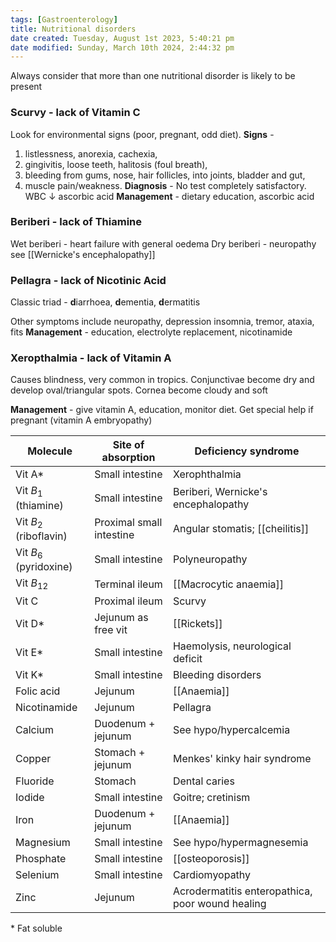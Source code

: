 ```yaml
---
tags: [Gastroenterology]
title: Nutritional disorders
date created: Tuesday, August 1st 2023, 5:40:21 pm
date modified: Sunday, March 10th 2024, 2:44:32 pm
---
```


Always consider that more than one nutritional disorder is likely to be present

### Scurvy - lack of Vitamin C

Look for environmental signs (poor, pregnant, odd diet).
**Signs** -

1. listlessness, anorexia, cachexia,
2. gingivitis, loose teeth, halitosis (foul breath),
3. bleeding from gums, nose, hair follicles, into joints, bladder and gut,
4. muscle pain/weakness. **Diagnosis** - No test completely satisfactory. WBC $\downarrow$ ascorbic acid
   **Management** - dietary education, ascorbic acid

### Beriberi - lack of Thiamine

Wet beriberi - heart failure with general oedema
Dry beriberi - neuropathy see [[Wernicke's encephalopathy]]

### Pellagra - lack of Nicotinic Acid

Classic triad - **d**iarrhoea, **d**ementia, **d**ermatitis

Other symptoms include neuropathy, depression insomnia, tremor, ataxia, fits
**Management** - education, electrolyte replacement, nicotinamide

### Xeropthalmia - lack of Vitamin A

Causes blindness, very common in tropics. Conjunctivae become dry and develop oval/triangular spots. Cornea become cloudy and soft

**Management** - give vitamin A, education, monitor diet. Get special help if pregnant (vitamin A embryopathy)

| Molecule               | Site of absorption       | Deficiency syndrome                              |
| ---------------------- | ------------------------ | ------------------------------------------------ |
| Vit A\*                | Small intestine          | Xerophthalmia                                    |
| Vit $B_1$ (thiamine)   | Small intestine          | Beriberi, Wernicke's encephalopathy              |
| Vit $B_2$ (riboflavin) | Proximal small intestine | Angular stomatis; [[cheilitis]]                  |
| Vit $B_6$ (pyridoxine) | Small intestine          | Polyneuropathy                                   |
| Vit $B_{12}$           | Terminal ileum           | [[Macrocytic anaemia]]                           |
| Vit C                  | Proximal ileum           | Scurvy                                           |
| Vit D\*                | Jejunum as free vit      | [[Rickets]]                                      |
| Vit E\*                | Small intestine          | Haemolysis, neurological deficit                 |
| Vit K\*                | Small intestine          | Bleeding disorders                               |
| Folic acid             | Jejunum                  | [[Anaemia]]                                      |
| Nicotinamide           | Jejunum                  | Pellagra                                         |
| Calcium                | Duodenum + jejunum       | See hypo/hypercalcemia                           |
| Copper                 | Stomach + jejunum        | Menkes' kinky hair syndrome                      |
| Fluoride               | Stomach                  | Dental caries                                    |
| Iodide                 | Small intestine          | Goitre; cretinism                                |
| Iron                   | Duodenum + jejunum       | [[Anaemia]]                                      |
| Magnesium              | Small intestine          | See hypo/hypermagnesemia                         |
| Phosphate              | Small intestine          | [[osteoporosis]]                                 |
| Selenium               | Small intestine          | Cardiomyopathy                                   |
| Zinc                   | Jejunum                  | Acrodermatitis enteropathica, poor wound healing |

\* Fat soluble

